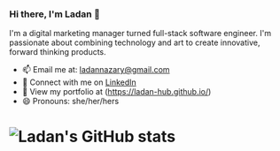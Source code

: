 ### Hi there, I'm Ladan 👋

I'm a digital marketing manager turned full-stack software engineer. I'm passionate about combining technology and art to create innovative, forward thinking products.


- 📫 Email me at: ladannazary@gmail.com
- 👥 Connect with me on [LinkedIn](https://www.linkedin.com/in/ladan-nazari/)
- 📒 View my portfolio at (https://ladan-hub.github.io/)
- 😄 Pronouns: she/her/hers

# ![Ladan's GitHub stats](https://github-readme-stats.vercel.app/api?username=Ladan-hub&show_icons=true&theme=transparent)



